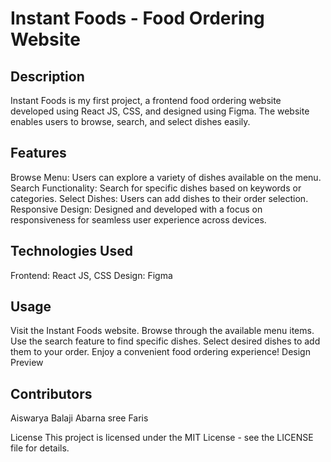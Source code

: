 # Instant Foods - Food Ordering Website

## Description
Instant Foods is my first project, a frontend food ordering website developed using React JS, CSS, and designed using Figma. The website enables users to browse, search, and select dishes easily.

## Features
Browse Menu: Users can explore a variety of dishes available on the menu.
Search Functionality: Search for specific dishes based on keywords or categories.
Select Dishes: Users can add dishes to their order selection.
Responsive Design: Designed and developed with a focus on responsiveness for seamless user experience across devices.

## Technologies Used
Frontend: React JS, CSS
Design: Figma

## Usage
Visit the Instant Foods website.
Browse through the available menu items.
Use the search feature to find specific dishes.
Select desired dishes to add them to your order.
Enjoy a convenient food ordering experience!
Design Preview

## Contributors
Aiswarya
Balaji
Abarna sree
Faris


License
This project is licensed under the MIT License - see the LICENSE file for details.

